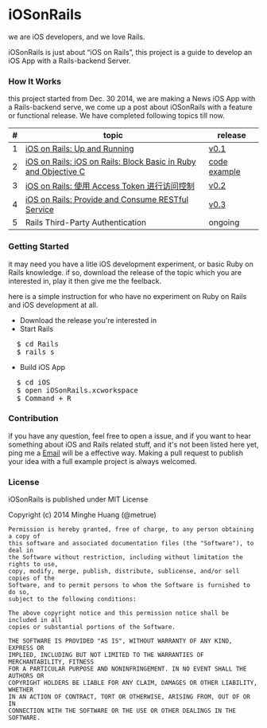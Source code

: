 iOSonRails
==========

we are iOS developers, and we love Rails.

iOSonRails is just about “iOS on Rails”, this project is a guide to develop an iOS App with a Rails-backend Server.


### How It Works

this project started from Dec. 30 2014, we are making a News iOS App with a Rails-backend serve, we come up a post about iOSonRails with a feature or functional release. We have completed following topics till now.

|# | topic | release | 
|---| ----- | -------- |
|1 |[iOS on Rails: Up and Running](http://blog.minghe.me/ios/rails/2014/12/30/iOS%20on%20Rails:%20up%20and%20running.html) |[v0.1](https://github.com/metrue/iOSonRails/releases/tag/v0.1)|
|2|[iOS on Rails: iOS on Rails: Block Basic in Ruby and Objective C](http://blog.minghe.me/objective-c/ruby/2015/01/05/iOS%20on%20Rails:%20Block%20basic%20in%20Ruby%20and%20Objective%20C.html)|[code example](https://github.com/metrue/iOSonRails/tree/master/basic_knowledge/block)|
|3| [iOS on Rails: 使用 Access Token 进行访问控制](http://blog.minghe.me/objective-c/ruby/2015/01/05/iOS%20on%20Rails:%20%E4%BD%BF%E7%94%A8Access%20Token%E8%BF%9B%E8%A1%8C%E8%AE%BF%E9%97%AE%E6%8E%A7%E5%88%B6.html) | [v0.2](https://github.com/metrue/iOSonRails/releases/tag/v0.2)|
|4| [iOS on Rails: Provide and Consume RESTful Service ](http://minghe.me/objective-c/ruby/2015/01/20/iOS%20on%20Rails:%20Server%20RESTful%20Service.html)|[v0.3](https://github.com/metrue/iOSonRails/releases/tag/v0.3)|
|5| Rails Third-Party Authentication | ongoing| 

### Getting Started

it may need you have a litle iOS development experiment, or basic Ruby on Rails knowledge.
if so, download the release of the topic which you are interested in, play it then give me the feelback.

here is a simple instruction for who have no experiment on Ruby on Rails and iOS development at all.
* Download the release you're interested in
* Start Rails
<pre>
  $ cd Rails
  $ rails s
</pre>  
* Build iOS App
<pre>
  $ cd iOS
  $ open iOSonRails.xcworkspace
  $ Command + R 
</pre>

### Contribution

if you have any question, feel free to open a issue, and if you want to hear something about iOS and Rails related stuff, and it's not been listed here yet, ping me a [Email](mailto:h.mignhe@gmail.com) will be a effective way. Making a pull request to publish your  idea with a full example project is always welcomed.

### License

iOSonRails is published under MIT License

Copyright (c) 2014 Minghe Huang (@metrue)
	
	Permission is hereby granted, free of charge, to any person obtaining a copy of
	this software and associated documentation files (the "Software"), to deal in
	the Software without restriction, including without limitation the rights to use,
	copy, modify, merge, publish, distribute, sublicense, and/or sell copies of the
	Software, and to permit persons to whom the Software is furnished to do so,
	subject to the following conditions:
	
	The above copyright notice and this permission notice shall be included in all
	copies or substantial portions of the Software.
	
	THE SOFTWARE IS PROVIDED "AS IS", WITHOUT WARRANTY OF ANY KIND, EXPRESS OR
	IMPLIED, INCLUDING BUT NOT LIMITED TO THE WARRANTIES OF MERCHANTABILITY, FITNESS
	FOR A PARTICULAR PURPOSE AND NONINFRINGEMENT. IN NO EVENT SHALL THE AUTHORS OR
	COPYRIGHT HOLDERS BE LIABLE FOR ANY CLAIM, DAMAGES OR OTHER LIABILITY, WHETHER
	IN AN ACTION OF CONTRACT, TORT OR OTHERWISE, ARISING FROM, OUT OF OR IN
	CONNECTION WITH THE SOFTWARE OR THE USE OR OTHER DEALINGS IN THE SOFTWARE.
